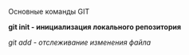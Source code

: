 Основные команды GIT

**git init - инициализация локального репозитория**

_git add - отслеживание изменения файла_
